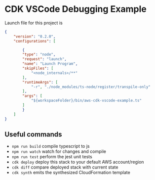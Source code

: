 # CDK VSCode Debugging Example

Launch file for this project is

```json
{
    "version": "0.2.0",
    "configurations": [

        {
        "type": "node",
        "request": "launch",
        "name": "Launch Program",
        "skipFiles": [
            "<node_internals>/**"
        ],
        "runtimeArgs": [
            "-r", "./node_modules/ts-node/register/transpile-only"
        ],
        "args": [
            "${workspaceFolder}/bin/aws-cdk-vscode-example.ts"
        ]
        }
    ]
}
```

## Useful commands

* `npm run build`   compile typescript to js
* `npm run watch`   watch for changes and compile
* `npm run test`    perform the jest unit tests
* `cdk deploy`      deploy this stack to your default AWS account/region
* `cdk diff`        compare deployed stack with current state
* `cdk synth`       emits the synthesized CloudFormation template
